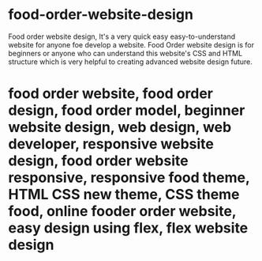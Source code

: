 # food-order-website-design
Food order website design, It's a very quick easy easy-to-understand website for anyone foe develop a website. Food Order website design is for beginners or anyone who can understand this website's CSS and HTML structure which is very helpful to creating advanced website design future.

# food order website, food order design, food order model, beginner website design, web design, web developer, responsive website design, food order website responsive,  responsive food theme, HTML CSS new theme, CSS theme food, online fooder order website, easy design using flex, flex website design
